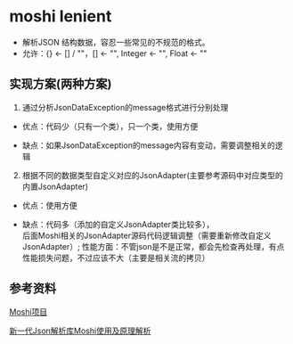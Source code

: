 # moshi lenient

 * 解析JSON 结构数据，容忍一些常见的不规范的格式。
 * 允许：{} <- [] / ""，[] <- "", Integer <- "", Float <- ""

## 实现方案(两种方案)

1. 通过分析JsonDataException的message格式进行分别处理

* 优点：代码少（只有一个类），只一个类，使用方便

* 缺点：如果JsonDataException的message内容有变动，需要调整相关的逻辑


2. 根据不同的数据类型自定义对应的JsonAdapter(主要参考源码中对应类型的内置JsonAdapter)

* 优点：使用方便

* 缺点：代码多（添加的自定义JsonAdapter类比较多），<br>后面Moshi相关的JsonAdapter源码代码逻辑调整（需要重新修改自定义JsonAdapter）;
性能方面：不管json是不是正常，都会先检查再处理，有点性能损失问题，不过应该不大（主要是相关流的拷贝）

## 参考资料

[Moshi项目]("https://github.com/square/moshi")

[新一代Json解析库Moshi使用及原理解析]("https://blog.csdn.net/cpongo4/article/details/86613947")